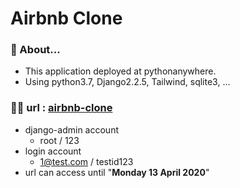 # Airbnb Clone

### 🐍 About...

- This application deployed at pythonanywhere.
- Using python3.7, Django2.2.5, Tailwind, sqlite3, ...

### 👩‍💻 url : [airbnb-clone](http://jiyeon.pythonanywhere.com)

- django-admin account
  - root / 123
- login account
  - 1@test.com / testid123
- url can access until "**Monday 13 April 2020**"
